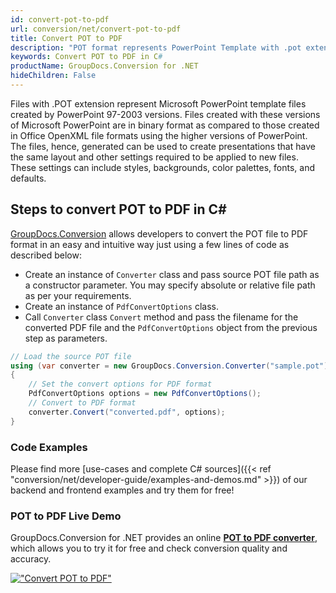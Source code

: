 ```yaml
---
id: convert-pot-to-pdf
url: conversion/net/convert-pot-to-pdf
title: Convert POT to PDF
description: "POT format represents PowerPoint Template with .pot extension. Learn how to convert POT to PDF file programmatically in C# language using GroupDocs.Conversion for .NET library."
keywords: Convert POT to PDF in C#
productName: GroupDocs.Conversion for .NET
hideChildren: False
---
```


Files with .POT extension represent Microsoft PowerPoint template files created by PowerPoint 97-2003 versions. Files created with these versions of Microsoft PowerPoint are in binary format as compared to those created in Office OpenXML file formats using the higher versions of PowerPoint. The files, hence, generated can be used to create presentations that have the same layout and other settings required to be applied to new files. These settings can include styles, backgrounds, color palettes, fonts, and defaults.

## Steps to convert POT to PDF in C#

[GroupDocs.Conversion](https://products.groupdocs.com/conversion/net) allows developers to convert the POT file to PDF format in an easy and intuitive way just using a few lines of code as described below:

* Create an instance of `Converter` class and pass source POT file path as a constructor parameter. You may specify absolute or relative file path as per your requirements. 
* Create an instance of `PdfConvertOptions` class.
* Call `Converter` class `Convert` method and pass the filename for the converted PDF file and the `PdfConvertOptions` object from the previous step as parameters.

```csharp
// Load the source POT file
using (var converter = new GroupDocs.Conversion.Converter("sample.pot"))
{
    // Set the convert options for PDF format
    PdfConvertOptions options = new PdfConvertOptions();
    // Convert to PDF format
    converter.Convert("converted.pdf", options);
}
```

### Code Examples

Please find more [use-cases and complete C# sources]({{< ref "conversion/net/developer-guide/examples-and-demos.md" >}}) of our backend and frontend examples and try them for free!

### POT to PDF Live Demo

GroupDocs.Conversion for .NET provides an online [**POT to PDF converter**](https://products.groupdocs.app/conversion/pot-to-pdf), which allows you to try it for free and check conversion quality and accuracy.

[!["Convert POT to PDF"](conversion/net/images/convert-pot-to-pdf.png)](https://products.groupdocs.app/conversion/pot-to-pdf)